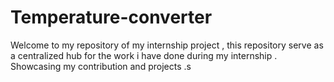 # Temperature-converter
Welcome to my repository of my internship project , this repository serve as a centralized hub for the work i have done during my internship . Showcasing my contribution and projects .s
